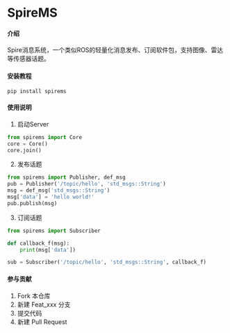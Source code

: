 # SpireMS

#### 介绍
Spire消息系统，一个类似ROS的轻量化消息发布、订阅软件包，支持图像、雷达等传感器话题。


#### 安装教程

```
pip install spirems
```

#### 使用说明

1.  启动Server
```Python
from spirems import Core
core = Core()
core.join()
```

2.  发布话题
```Python
from spirems import Publisher, def_msg
pub = Publisher('/topic/hello', 'std_msgs::String')
msg = def_msg('std_msgs::String')
msg['data'] = 'hello world!'
pub.publish(msg)
```

3.  订阅话题
```Python
from spirems import Subscriber

def callback_f(msg):
    print(msg['data'])

sub = Subscriber('/topic/hello', 'std_msgs::String', callback_f)
```

#### 参与贡献

1.  Fork 本仓库
2.  新建 Feat_xxx 分支
3.  提交代码
4.  新建 Pull Request
